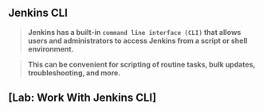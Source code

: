 ## Jenkins CLI

> **Jenkins has a built-in `command line interface (CLI)` that allows users and administrators to access Jenkins from a script or shell environment.**

> **This can be convenient for scripting of routine tasks, bulk updates, troubleshooting, and more.**

## [Lab: Work With Jenkins CLI] 
